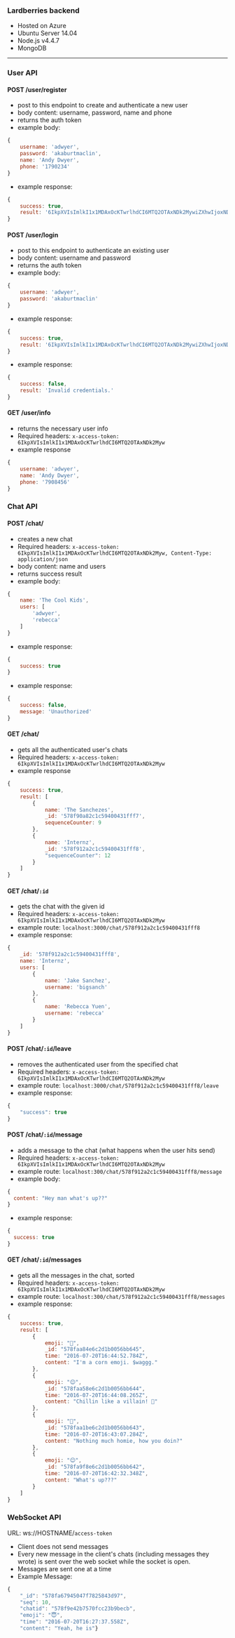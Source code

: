### Lardberries backend
 * Hosted on Azure
 * Ubuntu Server 14.04
 * Node.js v4.4.7
 * MongoDB

---

### User API

#### POST /user/register
- post to this endpoint to create and authenticate a new user
- body content: username, password, name and phone
- returns the auth token
- example body: 
```javascript
{
	username: 'adwyer',
	password: 'akaburtmaclin',
	name: 'Andy Dwyer',
	phone: '1790234'
}
```
- example response: 
```javascript
{
    success: true,
    result: '6IkpXVIsImlkI1x1MDAxOcKTwrlhdCI6MTQ2OTAxNDk2MywiZXhwIjoxNDY5MTAx'
}
```

#### POST /user/login
- post to this endpoint to authenticate an existing user
- body content: username and password
- returns the auth token
- example body: 
```javascript
{
	username: 'adwyer',
	password: 'akaburtmaclin'
}
```
- example response: 
```javascript
{
    success: true,
    result: '6IkpXVIsImlkI1x1MDAxOcKTwrlhdCI6MTQ2OTAxNDk2MywiZXhwIjoxNDY5MTAx'
}
```
- example response: 
```javascript
{
	success: false,
	result: 'Invalid credentials.'
}
```

#### GET /user/info
- returns the necessary user info
- Required headers: `x-access-token: 6IkpXVIsImlkI1x1MDAxOcKTwrlhdCI6MTQ2OTAxNDk2Myw`
- example response
```javascript
{
    username: 'adwyer',
    name: 'Andy Dwyer',
    phone: '7908456'
}
```


### Chat API

#### POST /chat/
- creates a new chat
- Required headers: `x-access-token: 6IkpXVIsImlkI1x1MDAxOcKTwrlhdCI6MTQ2OTAxNDk2Myw, Content-Type: application/json`
- body content: name and users
- returns success result
- example body:
```javascript
{
	name: 'The Cool Kids',
	users: [
		'adwyer',
		'rebecca'
	]
}
```
- example response:
```javascript
{
    success: true
}
```
- example response:
```javascript
{
    success: false,
    message: 'Unauthorized'
}
```

#### GET /chat/
- gets all the authenticated user's chats
- Required headers: `x-access-token: 6IkpXVIsImlkI1x1MDAxOcKTwrlhdCI6MTQ2OTAxNDk2Myw`
- example response
```javascript
{
	success: true,
    result: [
        {
            name: 'The Sanchezes',
            _id: '578f90a82c1c59400431fff7',
            sequenceCounter: 9
        },
        {
            name: 'Internz',
            _id: '578f912a2c1c59400431fff8',
            "sequenceCounter": 12
        }
    ]
}
```

#### GET /chat/`:id`
- gets the chat with the given id
- Required headers: `x-access-token: 6IkpXVIsImlkI1x1MDAxOcKTwrlhdCI6MTQ2OTAxNDk2Myw`
- example route: `localhost:3000/chat/578f912a2c1c59400431fff8`
- example response:
```javascript
{
    _id: '578f912a2c1c59400431fff8',
    name: 'Internz',
    users: [
        {
            name: 'Jake Sanchez',
            username: 'bigsanch'
        },
        {
            name: 'Rebecca Yuen',
            username: 'rebecca'
        }
    ]
}
```

#### POST /chat/`:id`/leave
- removes the authenticated user from the specified chat
- Required headers: `x-access-token: 6IkpXVIsImlkI1x1MDAxOcKTwrlhdCI6MTQ2OTAxNDk2Myw`
- example route: `localhost:3000/chat/578f912a2c1c59400431fff8/leave`
- example response:
```javascript
{
    "success": true
}
```

#### POST /chat/`:id`/message
- adds a message to the chat (what happens when the user hits send)
- Required headers: `x-access-token: 6IkpXVIsImlkI1x1MDAxOcKTwrlhdCI6MTQ2OTAxNDk2Myw`
- example route: `localhost:300/chat/578f912a2c1c59400431fff8/message`
- example body:
```javascript
{
  content: "Hey man what's up??"
}
```
- example response:
```javascript
{
  success: true
}
```

#### GET /chat/`:id`/messages
- gets all the messages in the chat, sorted
- Required headers: `x-access-token: 6IkpXVIsImlkI1x1MDAxOcKTwrlhdCI6MTQ2OTAxNDk2Myw`
- example route: `localhost:300/chat/578f912a2c1c59400431fff8/messages`
- example response:
```javascript
{
    success: true,
    result: [
        {
            emoji: "🌽",
            _id: "578faa84e6c2d1b0056bb645",
            time: "2016-07-20T16:44:52.784Z",
            content: "I'm a corn emoji. $waggg."
        },
        {
            emoji: "😊",
            _id: "578faa58e6c2d1b0056bb644",
            time: "2016-07-20T16:44:08.265Z",
            content: "Chillin like a villain! 💪"
        },
        {
            emoji: "🌽",
            _id: "578faa1be6c2d1b0056bb643",
            time: "2016-07-20T16:43:07.284Z",
            content: "Nothing much homie, how you doin?"
        },
        {
            emoji: "😊",
            _id: "578fa9f8e6c2d1b0056bb642",
            time: "2016-07-20T16:42:32.348Z",
            content: "What's up???"
        }
    ]
}
```

### WebSocket API
URL: ws://HOSTNAME/`access-token`
 - Client does not send messages
 - Every new message in the client's chats (including messages they wrote) is sent over the web socket while the socket is open.
 - Messages are sent one at a time
 - Example Message:
 ```javascript
 {
     "_id": "578fa67945047f7825843d97",
     "seq": 10,
     "chatid": "578f9e42b7570fcc23b9becb",
     "emoji": "😇",
     "time": "2016-07-20T16:27:37.558Z",
     "content": "Yeah, he is"}
 ```
